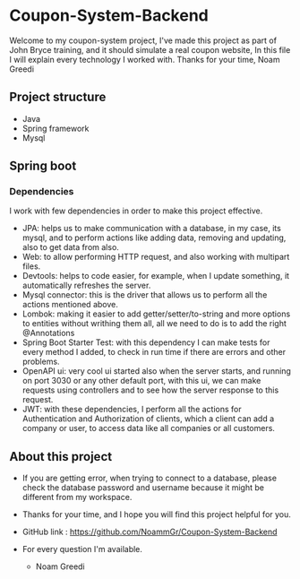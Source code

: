# Coupon-System-Backend

Welcome to my coupon-system project, I've made this project as part of John Bryce training,
and it should simulate a real coupon website, In this file I will explain every technology I worked with.
Thanks for your time, Noam Greedi

## Project structure

* Java
* Spring framework
* Mysql

## Spring boot

### Dependencies

I work with few dependencies in order to make this project effective.

* JPA: helps us to make communication with a database, in my case, its mysql, and to perform actions like adding data,
  removing and updating, also to get data from also.
* Web: to allow performing HTTP request, and also working with multipart files.
* Devtools: helps to code easier, for example, when I update something, it automatically refreshes the server.
* Mysql connector: this is the driver that allows us to perform all the actions mentioned above.
* Lombok: making it easier to add getter/setter/to-string and more options to entities without
  writhing them all, all we need to do is to add the right @Annotations
* Spring Boot Starter Test: with this dependency I can make tests for every method I added,
  to check in run time if there are errors and other problems.
* OpenAPI ui: very cool ui started also when the server starts, and running on port 3030 or
  any other default port, with this ui, we can make requests using controllers and to see
  how the server response to this request.
* JWT: with these dependencies, I perform all the actions for Authentication and Authorization
  of clients, which a client can add a company or user, to access data like all companies
  or all customers.

## About this project

* If you are getting error, when trying to connect to a database,
  please check the database password and username because it might be different from my workspace.

* Thanks for your time, and I hope you will find this project helpful for you.
* GitHub link : https://github.com/NoammGr/Coupon-System-Backend
* For every question I'm available.
    * Noam Greedi